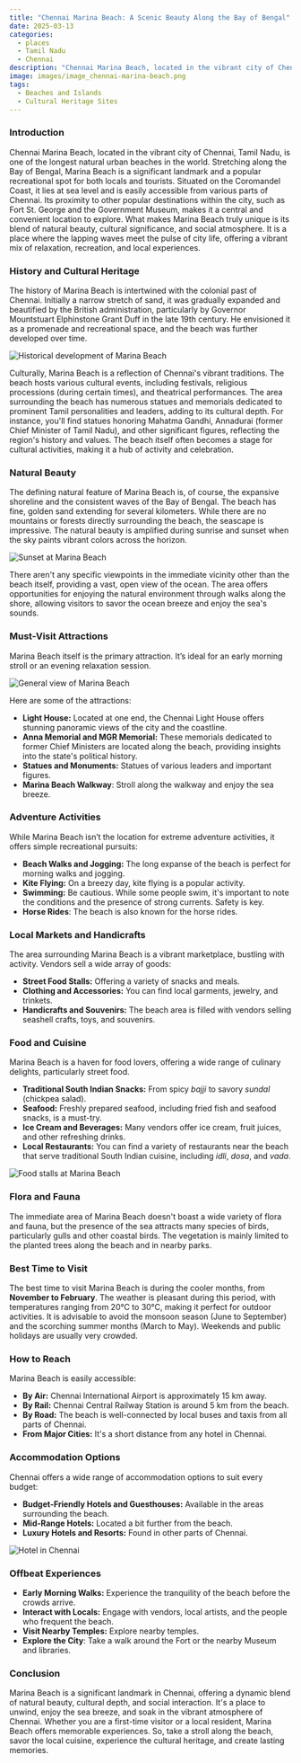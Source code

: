 ```yaml
---
title: "Chennai Marina Beach: A Scenic Beauty Along the Bay of Bengal"
date: 2025-03-13
categories:
  - places
  - Tamil Nadu
  - Chennai
description: "Chennai Marina Beach, located in the vibrant city of Chennai, Tamil Nadu, is renowned for its stunning sunset views over the Bay of Bengal. It's a hotspot for tourists seeking relaxation and adventure, offering activities like kayaking and paddleboarding. The beach's natural beauty and recreational opportunities make it a must-visit destination."
image: images/image_chennai-marina-beach.png
tags: 
  - Beaches and Islands
  - Cultural Heritage Sites
---
```



### **Introduction**

Chennai Marina Beach, located in the vibrant city of Chennai, Tamil Nadu, is one of the longest natural urban beaches in the world. Stretching along the Bay of Bengal, Marina Beach is a significant landmark and a popular recreational spot for both locals and tourists. Situated on the Coromandel Coast, it lies at sea level and is easily accessible from various parts of Chennai. Its proximity to other popular destinations within the city, such as Fort St. George and the Government Museum, makes it a central and convenient location to explore. What makes Marina Beach truly unique is its blend of natural beauty, cultural significance, and social atmosphere. It is a place where the lapping waves meet the pulse of city life, offering a vibrant mix of relaxation, recreation, and local experiences.

### **History and Cultural Heritage**

The history of Marina Beach is intertwined with the colonial past of Chennai. Initially a narrow stretch of sand, it was gradually expanded and beautified by the British administration, particularly by Governor Mountstuart Elphinstone Grant Duff in the late 19th century. He envisioned it as a promenade and recreational space, and the beach was further developed over time.

<img src="placeholder_image_history_marina_beach.jpg" alt="Historical development of Marina Beach">

Culturally, Marina Beach is a reflection of Chennai's vibrant traditions. The beach hosts various cultural events, including festivals, religious processions (during certain times), and theatrical performances. The area surrounding the beach has numerous statues and memorials dedicated to prominent Tamil personalities and leaders, adding to its cultural depth. For instance, you'll find statues honoring Mahatma Gandhi, Annadurai (former Chief Minister of Tamil Nadu), and other significant figures, reflecting the region's history and values. The beach itself often becomes a stage for cultural activities, making it a hub of activity and celebration.

### **Natural Beauty**

The defining natural feature of Marina Beach is, of course, the expansive shoreline and the consistent waves of the Bay of Bengal. The beach has fine, golden sand extending for several kilometers. While there are no mountains or forests directly surrounding the beach, the seascape is impressive. The natural beauty is amplified during sunrise and sunset when the sky paints vibrant colors across the horizon.

<img src="placeholder_image_sunset_marina_beach.jpg" alt="Sunset at Marina Beach">

There aren't any specific viewpoints in the immediate vicinity other than the beach itself, providing a vast, open view of the ocean. The area offers opportunities for enjoying the natural environment through walks along the shore, allowing visitors to savor the ocean breeze and enjoy the sea's sounds.

### **Must-Visit Attractions**

Marina Beach itself is the primary attraction. It’s ideal for an early morning stroll or an evening relaxation session.

<img src="placeholder_image_marina_beach_general.jpg" alt="General view of Marina Beach">

Here are some of the attractions:

*   **Light House:** Located at one end, the Chennai Light House offers stunning panoramic views of the city and the coastline.
*   **Anna Memorial and MGR Memorial:** These memorials dedicated to former Chief Ministers are located along the beach, providing insights into the state's political history.
*   **Statues and Monuments:** Statues of various leaders and important figures.
*   **Marina Beach Walkway**: Stroll along the walkway and enjoy the sea breeze.

### **Adventure Activities**

While Marina Beach isn’t the location for extreme adventure activities, it offers simple recreational pursuits:

*   **Beach Walks and Jogging:** The long expanse of the beach is perfect for morning walks and jogging.
*   **Kite Flying:** On a breezy day, kite flying is a popular activity.
*   **Swimming:** Be cautious. While some people swim, it's important to note the conditions and the presence of strong currents. Safety is key.
*   **Horse Rides**: The beach is also known for the horse rides.

### **Local Markets and Handicrafts**

The area surrounding Marina Beach is a vibrant marketplace, bustling with activity. Vendors sell a wide array of goods:

*   **Street Food Stalls:** Offering a variety of snacks and meals.
*   **Clothing and Accessories:** You can find local garments, jewelry, and trinkets.
*   **Handicrafts and Souvenirs:** The beach area is filled with vendors selling seashell crafts, toys, and souvenirs.

### **Food and Cuisine**

Marina Beach is a haven for food lovers, offering a wide range of culinary delights, particularly street food.

*   **Traditional South Indian Snacks:** From spicy *bajji* to savory *sundal* (chickpea salad).
*   **Seafood:** Freshly prepared seafood, including fried fish and seafood snacks, is a must-try.
*   **Ice Cream and Beverages:** Many vendors offer ice cream, fruit juices, and other refreshing drinks.
*   **Local Restaurants:** You can find a variety of restaurants near the beach that serve traditional South Indian cuisine, including *idli*, *dosa*, and *vada*.

<img src="placeholder_image_marina_beach_food.jpg" alt="Food stalls at Marina Beach">

### **Flora and Fauna**

The immediate area of Marina Beach doesn't boast a wide variety of flora and fauna, but the presence of the sea attracts many species of birds, particularly gulls and other coastal birds. The vegetation is mainly limited to the planted trees along the beach and in nearby parks.

### **Best Time to Visit**

The best time to visit Marina Beach is during the cooler months, from **November to February**. The weather is pleasant during this period, with temperatures ranging from 20°C to 30°C, making it perfect for outdoor activities. It is advisable to avoid the monsoon season (June to September) and the scorching summer months (March to May). Weekends and public holidays are usually very crowded.

### **How to Reach**

Marina Beach is easily accessible:

*   **By Air:** Chennai International Airport is approximately 15 km away.
*   **By Rail:** Chennai Central Railway Station is around 5 km from the beach.
*   **By Road:** The beach is well-connected by local buses and taxis from all parts of Chennai.
*   **From Major Cities:** It's a short distance from any hotel in Chennai.

### **Accommodation Options**

Chennai offers a wide range of accommodation options to suit every budget:

*   **Budget-Friendly Hotels and Guesthouses:** Available in the areas surrounding the beach.
*   **Mid-Range Hotels:** Located a bit further from the beach.
*   **Luxury Hotels and Resorts:** Found in other parts of Chennai.

<img src="placeholder_image_hotel_chennai.jpg" alt="Hotel in Chennai">

### **Offbeat Experiences**

*   **Early Morning Walks:** Experience the tranquility of the beach before the crowds arrive.
*   **Interact with Locals:** Engage with vendors, local artists, and the people who frequent the beach.
*   **Visit Nearby Temples:** Explore nearby temples.
*   **Explore the City**: Take a walk around the Fort or the nearby Museum and libraries.

### **Conclusion**

Marina Beach is a significant landmark in Chennai, offering a dynamic blend of natural beauty, cultural depth, and social interaction. It's a place to unwind, enjoy the sea breeze, and soak in the vibrant atmosphere of Chennai. Whether you are a first-time visitor or a local resident, Marina Beach offers memorable experiences. So, take a stroll along the beach, savor the local cuisine, experience the cultural heritage, and create lasting memories.


